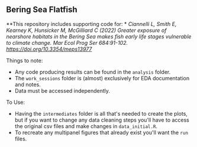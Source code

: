 ## Bering Sea Flatfish

**This repository includes supporting code for:  *
*Ciannelli L, Smith E, Kearney K, Hunsicker M, McGilliard C (2022) Greater exposure of nearshore habitats in the Bering Sea makes fish early life stages vulnerable to climate change. Mar Ecol Prog Ser 684:91-102. https://doi.org/10.3354/meps13977*


Things to note:

* Any code producing results can be found in the `analysis` folder. 
* The `work_sessions` folder is (almost) exclusively for EDA documentation and notes.
* Data must be accessed independently. 


To Use:

* Having the `intermediates` folder is all that's needed to create the plots, but if you want to change any data cleaning steps you'll have to access the original csv files and make changes in `data_initial.R`.
* To recreate any multipanel figures that already exist you'll want the `run` files.


 
